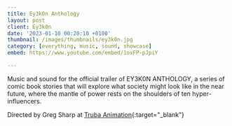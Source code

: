 ```yaml
---
title: Ey3k0n Anthology
layout: post
client: Ey3k0n
date: '2023-01-10 00:20:10 +0100'
thumbnail: /images/thumbnails/ey3k0n.jpg
category: [everything, music, sound, showcase]
embed: https://www.youtube.com/embed/1oxFP-pJpiY

---
```


Music and sound for the official trailer of EY3K0N ANTHOLOGY, a series of comic book stories that will explore what society might look like in the near future, where the mantle of power rests on the shoulders of ten hyper-influencers.

Directed by Greg Sharp at [Truba Animation](http://trubaanimation.com/){:target="_blank"}<br>